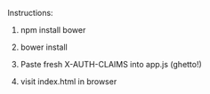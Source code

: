 Instructions:

1. npm install bower

2. bower install

3. Paste fresh X-AUTH-CLAIMS into app.js (ghetto!)

4. visit index.html in browser
